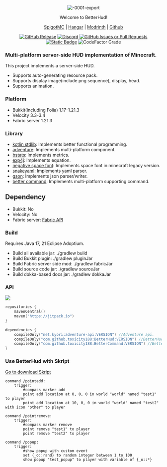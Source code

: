 <div align="center">  

![-0001-export](https://github.com/toxicity188/BetterHud/assets/114675706/ccbf4bd3-9133-44ee-b277-985eae4349ae)

Welcome to BetterHud!

[SpigotMC](https://www.spigotmc.org/resources/115559/) | [Hangar](https://hangar.papermc.io/toxicity188/BetterHud) | [Modrinth](https://modrinth.com/plugin/betterhud2) | [Github](https://github.com/toxicity188/BetterHud)

[![GitHub Release](https://img.shields.io/github/v/release/toxicity188/BetterHud?display_name=release&style=for-the-badge&logo=kotlin)](https://github.com/toxicity188/BetterHud/releases/latest)
[![Discord](https://img.shields.io/badge/Discord-%235865F2.svg?style=for-the-badge&logo=discord&logoColor=white)](https://discord.com/invite/rePyFESDbk)
[![GitHub Issues or Pull Requests](https://img.shields.io/github/issues/toxicity188/BetterHud?style=for-the-badge&logo=github)](https://github.com/toxicity188/BetterHud/issues)
[![Static Badge](https://img.shields.io/badge/WIKI-blue?style=for-the-badge)](https://github.com/toxicity188/BetterHud/wiki)
![CodeFactor Grade](https://img.shields.io/codefactor/grade/github/toxicity188/BetterHud?style=for-the-badge)


</div>

### Multi-platform server-side HUD implementation of Minecraft.
This project implements a server-side HUD.

- Supports auto-generating resource pack.
- Supports display image(include png sequence), display, head.
- Supports animation.

### Platform
- Bukkit(including Folia) 1.17-1.21.3
- Velocity 3.3-3.4
- Fabric server 1.21.3

### Library
- [kotlin stdlib](https://github.com/JetBrains/kotlin): Implements better functional programming.
- [adventure](https://github.com/KyoriPowered/adventure): Implements multi-platform component.
- [bstats](https://bstats.org/getting-started/include-metrics): Implements metrics.
- [exp4j](https://github.com/fasseg/exp4j): Implements equation.
- [negative space font](https://github.com/AmberWat/NegativeSpaceFont): Implements space font in minecraft legacy version.
- [snakeyaml](https://github.com/snakeyaml): Implements yaml parser.
- [gson](https://github.com/google/gson): Implements json parser/writer.
- [better command](https://github.com/toxicity188/BetterCommand): Implements multi-platform supporting command.


## Dependency
- Bukkit: No
- Velocity: No
- Fabric server: [Fabric API](https://modrinth.com/mod/fabric-api)

### Build
Requires Java 17, 21 Eclipse Adoptium.

- Build all available jar: ./gradlew build  
- Build Bukkit plugin: ./gradlew pluginJar  
- Build Fabric server side mod: ./gradlew fabricJar  
- Build source code jar: ./gradlew sourceJar  
- Build dokka-based docs jar: ./gradlew dokkaJar

### API
[![](https://jitpack.io/v/toxicity188/BetterHud.svg)](https://jitpack.io/#toxicity188/BetterHud)
``` kotlin
repositories {
    mavenCentral()
    maven("https://jitpack.io")
}

dependencies {
    compileOnly("net.kyori:adventure-api:VERSION") //Adventure api.
    compileOnly("com.github.toxicity188:BetterHud:VERSION") //BetterHud.
    compileOnly("com.github.toxicity188:BetterCommand:VERSION") //BetterCommand library.
}
```

### Use BetterHud with Skript
[Go to download Skript](https://github.com/SkriptLang/Skript/releases)
```
command /pointadd:
    trigger:
        #compass marker add
        point add location at 0, 0, 0 in world "world" named "test1" to player
        point add location at 10, 0, 0 in world "world" named "test2" with icon "other" to player

command /pointremove:
    trigger:
        #compass marker remove
        point remove "test1" to player
        point remove "test2" to player

command /popup:
    trigger:
        #show popup with custom event
        set {_o::rand} to random integer between 1 to 100
        show popup "test_popup" to player with variable of {_o::*}
```